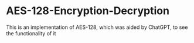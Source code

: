 # AES-128-Encryption-Decryption
This is an implementation of AES-128, which was aided by ChatGPT, to see the functionality of it
